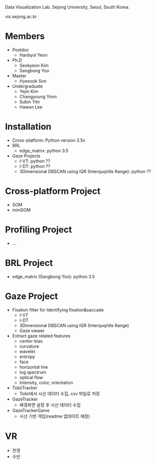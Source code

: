 Data Visualization Lab.
Sejong University,
Seoul, South Korea.

vis.sejong.ac.kr

# Members
- Postdoc
  - Hanbyul Yeon
- Ph.D 
  - Seokyeon Kim
  - Sangbong Yoo
- Master
  - Hyesook Son
- Undergraduate
  - Yejin Kim
  - Changyoung Yonn
  - Subin Yim
  - Hawon Lee


# Installation
- Cross-platform: Python version 3.5x
- BRL
  - edge_matrix: python 3.5
- Gaze Projects
  - I-VT: python ??
  - I-DT: python ??
  - 3Dimensional DBSCAN using IQR (Interquqrtile Range): python ??


# Cross-platform Project
- SOM
- miniSOM


# Profiling Project
- ...


# BRL Project
- edge_matrix (Sangbong Yoo): python 3.5


# Gaze Project
- Fixation filter for Identifying fixation&saccade
  - I-VT
  - I-DT
  - 3Dimensional DBSCAN using IQR (Interquqrtile Range)
  - Gaze viewer
- Extract gaze related features
  - center-bias
  - curvature
  - wavelet
  - entropy
  - face
  - horizontal line
  - log spectrum
  - optical flow
  - Intensity, color, orientation
- TobiiTracker
  - Tobii에서 시선 데이터 수집, csv 파일로 저장
- GazeTracker
  - 배경화면 설정 후 시선 데이터 수집
- GazeTrackerGame
  - 시선 기반 게임(readme 업데이트 예정)

# VR
- 찬영
- 수빈
